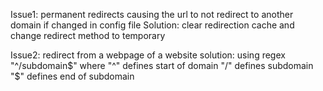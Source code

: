 Issue1: permanent redirects causing the url to not redirect to another domain if changed in config file
Solution: clear redirection cache and change redirect method to temporary

Issue2: redirect from a webpage of a website
solution: using regex "^/subdomain$" where "^" defines start of domain "/" defines subdomain "$" defines end of subdomain